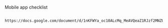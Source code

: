 Mobile app checklist
```bash

https://docs.google.com/document/d/1nKFWYa_oc10ALcMq_MeAVQeaZ1RJzf2MNZUunSX3zTs/edit?usp=sharing"
```
